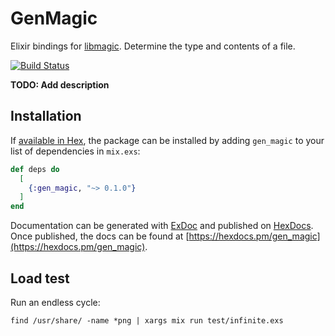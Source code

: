 # GenMagic

Elixir bindings for [libmagic](http://man7.org/linux/man-pages/man3/libmagic.3.html). Determine the type and contents of a file.

[![Build Status](https://travis-ci.org/devstopfix/gen_magic.svg?branch=release_v1)](https://travis-ci.org/devstopfix/gen_magic)

**TODO: Add description**

## Installation

If [available in Hex](https://hex.pm/docs/publish), the package can be installed
by adding `gen_magic` to your list of dependencies in `mix.exs`:

```elixir
def deps do
  [
    {:gen_magic, "~> 0.1.0"}
  ]
end
```

Documentation can be generated with [ExDoc](https://github.com/elixir-lang/ex_doc)
and published on [HexDocs](https://hexdocs.pm). Once published, the docs can
be found at [https://hexdocs.pm/gen_magic](https://hexdocs.pm/gen_magic).


## Load test

Run an endless cycle:

    find /usr/share/ -name *png | xargs mix run test/infinite.exs

